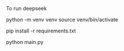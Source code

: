 To run deepseek

python -m venv venv
source venv/bin/activate

pip install -r requirements.txt

python main.py
